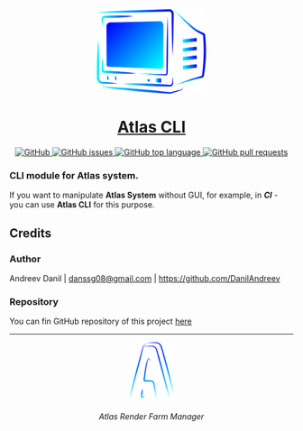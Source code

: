 <a href="#">
    <div align="center">
        <img alt="Atlas monitor logo" height="150" src="https://github.com/AtlasRender/atlas-media/blob/main/logos/AtlasMonitorLogo.svg"/>
    </div>
    <div align="center">
        <h1>Atlas CLI</h1>
    </div>
    <div align="center">
        <img alt="GitHub" src="https://img.shields.io/github/license/AtlasRender/atlas-cli"/>
        <img alt="GitHub issues" src="https://img.shields.io/github/issues-raw/AtlasRender/atlas-cli">
        <img alt="GitHub top language" src="https://img.shields.io/github/languages/top/AtlasRender/atlas-cli">
        <img alt="GitHub pull requests" src="https://img.shields.io/github/issues-pr/AtlasRender/atlas-cli">
    </div>
</a>

### CLI module for Atlas system.
If you want to manipulate __Atlas System__ without GUI, for example, in ___CI___ - you can use __Atlas CLI__ for this purpose. 

## Credits
### Author
Andreev Danil | danssg08@gmail.com | https://github.com/DanilAndreev
### Repository
You can fin GitHub repository of this project [here](https://github.com/AtlasRender/atlas-cli)

<a>
    <hr/>
    <div align="center">
        <img alt="Atlas Render logo" src="https://github.com/AtlasRender/atlas-media/blob/main/logos/AtlasRenderLogo.svg" height="100" /> 
    </div>
    <div align="center">
        <h6>
            Atlas Render Farm Manager
        </h6>
    </div>
</a>
